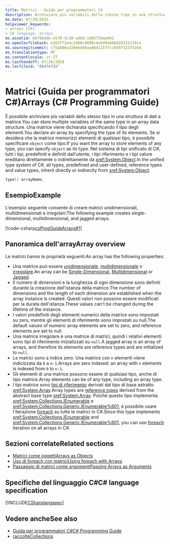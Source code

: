 ```yaml
---
title: Matrici - Guida per programmatori C#
description: Archiviare più variabili dello stesso tipo in una struttura di dati di matrice in C#. Dichiarare una matrice specificando un tipo o specificando un oggetto per archiviare qualsiasi tipo.
ms.date: 07/20/2015
helpviewer_keywords:
- arrays [C#]
- C# language, arrays
ms.assetid: bb79bdde-e570-4c30-adb0-1dd5759ae041
ms.openlocfilehash: e302ff2e4c2488c4899c4eb99a666d2d322119ce
ms.sourcegitcommit: cf5a800a33de64d0aad6d115ffcc935f32375164
ms.translationtype: MT
ms.contentlocale: it-IT
ms.lasthandoff: 07/20/2020
ms.locfileid: "86474735"
---
```

# <a name="arrays-c-programming-guide"></a><span data-ttu-id="68a5b-104">Matrici (Guida per programmatori C#)</span><span class="sxs-lookup"><span data-stu-id="68a5b-104">Arrays (C# Programming Guide)</span></span>

<span data-ttu-id="68a5b-105">È possibile archiviare più variabili dello stesso tipo in una struttura di dati a matrice.</span><span class="sxs-lookup"><span data-stu-id="68a5b-105">You can store multiple variables of the same type in an array data structure.</span></span> <span data-ttu-id="68a5b-106">Una matrice viene dichiarata specificando il tipo degli elementi.</span><span class="sxs-lookup"><span data-stu-id="68a5b-106">You declare an array by specifying the type of its elements.</span></span> <span data-ttu-id="68a5b-107">Se si desidera che la matrice memorizzi elementi di qualsiasi tipo, è possibile specificare `object` come tipo.</span><span class="sxs-lookup"><span data-stu-id="68a5b-107">If you want the array to store elements of any type, you can specify `object` as its type.</span></span> <span data-ttu-id="68a5b-108">Nel sistema di tipi unificato di C#, tutti i tipi, predefiniti e definiti dall'utente, i tipi riferimento e i tipi valore ereditano direttamente o indirettamente da <xref:System.Object>.</span><span class="sxs-lookup"><span data-stu-id="68a5b-108">In the unified type system of C#, all types, predefined and user-defined, reference types and value types, inherit directly or indirectly from <xref:System.Object>.</span></span>

```csharp
type[] arrayName;
```

## <a name="example"></a><span data-ttu-id="68a5b-109">Esempio</span><span class="sxs-lookup"><span data-stu-id="68a5b-109">Example</span></span>

<span data-ttu-id="68a5b-110">L'esempio seguente consente di creare matrici unidimensionali, multidimensionali e irregolari:</span><span class="sxs-lookup"><span data-stu-id="68a5b-110">The following example creates single-dimensional, multidimensional, and jagged arrays:</span></span>

[!code-csharp[csProgGuideArrays#1](~/samples/snippets/csharp/VS_Snippets_VBCSharp/csProgGuideArrays/CS/Arrays.cs#1)]

## <a name="array-overview"></a><span data-ttu-id="68a5b-111">Panoramica dell'array</span><span class="sxs-lookup"><span data-stu-id="68a5b-111">Array overview</span></span>

<span data-ttu-id="68a5b-112">Le matrici hanno le proprietà seguenti:</span><span class="sxs-lookup"><span data-stu-id="68a5b-112">An array has the following properties:</span></span>

- <span data-ttu-id="68a5b-113">Una matrice può essere [unidimensionale](single-dimensional-arrays.md), [multidimensionale](multidimensional-arrays.md) o [irregolare](jagged-arrays.md).</span><span class="sxs-lookup"><span data-stu-id="68a5b-113">An array can be [Single-Dimensional](single-dimensional-arrays.md), [Multidimensional](multidimensional-arrays.md) or [Jagged](jagged-arrays.md).</span></span>
- <span data-ttu-id="68a5b-114">Il numero di dimensioni e la lunghezza di ogni dimensione sono definiti durante la creazione dell'istanza della matrice.</span><span class="sxs-lookup"><span data-stu-id="68a5b-114">The number of dimensions and the length of each dimension are established when the array instance is created.</span></span> <span data-ttu-id="68a5b-115">Questi valori non possono essere modificati per la durata dell'istanza.</span><span class="sxs-lookup"><span data-stu-id="68a5b-115">These values can't be changed during the lifetime of the instance.</span></span>
- <span data-ttu-id="68a5b-116">I valori predefiniti degli elementi numerici della matrice sono impostati su zero, mentre gli elementi di riferimento sono impostati su null.</span><span class="sxs-lookup"><span data-stu-id="68a5b-116">The default values of numeric array elements are set to zero, and reference elements are set to null.</span></span>
- <span data-ttu-id="68a5b-117">Una matrice irregolare è una matrice di matrici, quindi i relativi elementi sono tipi di riferimento inizializzati su `null`.</span><span class="sxs-lookup"><span data-stu-id="68a5b-117">A jagged array is an array of arrays, and therefore its elements are reference types and are initialized to `null`.</span></span>
- <span data-ttu-id="68a5b-118">Le matrici sono a indice zero. Una matrice con `n` elementi viene indicizzata da `0` a `n-1`.</span><span class="sxs-lookup"><span data-stu-id="68a5b-118">Arrays are zero indexed: an array with `n` elements is indexed from `0` to `n-1`.</span></span>
- <span data-ttu-id="68a5b-119">Gli elementi di una matrice possono essere di qualsiasi tipo, anche di tipo matrice.</span><span class="sxs-lookup"><span data-stu-id="68a5b-119">Array elements can be of any type, including an array type.</span></span>
- <span data-ttu-id="68a5b-120">I tipi matrice sono [tipi di riferimento](../../language-reference/keywords/reference-types.md) derivati dal tipo di base astratto <xref:System.Array>.</span><span class="sxs-lookup"><span data-stu-id="68a5b-120">Array types are [reference types](../../language-reference/keywords/reference-types.md) derived from the abstract base type <xref:System.Array>.</span></span> <span data-ttu-id="68a5b-121">Poiché questo tipo implementa <xref:System.Collections.IEnumerable> e <xref:System.Collections.Generic.IEnumerable%601>, è possibile usare l'iterazione [foreach](../../language-reference/keywords/foreach-in.md) su tutte le matrici in C#.</span><span class="sxs-lookup"><span data-stu-id="68a5b-121">Since this type implements <xref:System.Collections.IEnumerable> and <xref:System.Collections.Generic.IEnumerable%601>, you can use [foreach](../../language-reference/keywords/foreach-in.md) iteration on all arrays in C#.</span></span>

## <a name="related-sections"></a><span data-ttu-id="68a5b-122">Sezioni correlate</span><span class="sxs-lookup"><span data-stu-id="68a5b-122">Related sections</span></span>

- [<span data-ttu-id="68a5b-123">Matrici come oggetti</span><span class="sxs-lookup"><span data-stu-id="68a5b-123">Arrays as Objects</span></span>](arrays-as-objects.md)
- [<span data-ttu-id="68a5b-124">Uso di foreach con matrici</span><span class="sxs-lookup"><span data-stu-id="68a5b-124">Using foreach with Arrays</span></span>](using-foreach-with-arrays.md)
- [<span data-ttu-id="68a5b-125">Passaggio di matrici come argomenti</span><span class="sxs-lookup"><span data-stu-id="68a5b-125">Passing Arrays as Arguments</span></span>](passing-arrays-as-arguments.md)

## <a name="c-language-specification"></a><span data-ttu-id="68a5b-126">Specifiche del linguaggio C#</span><span class="sxs-lookup"><span data-stu-id="68a5b-126">C# language specification</span></span>

[!INCLUDE[CSharplangspec](~/includes/csharplangspec-md.md)]

## <a name="see-also"></a><span data-ttu-id="68a5b-127">Vedere anche</span><span class="sxs-lookup"><span data-stu-id="68a5b-127">See also</span></span>

- [<span data-ttu-id="68a5b-128">Guida per programmatori C#</span><span class="sxs-lookup"><span data-stu-id="68a5b-128">C# Programming Guide</span></span>](../index.md)
- [<span data-ttu-id="68a5b-129">raccolte</span><span class="sxs-lookup"><span data-stu-id="68a5b-129">Collections</span></span>](../concepts/collections.md)
